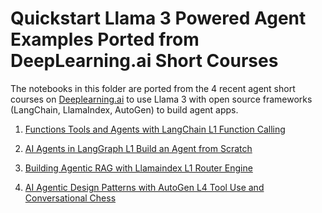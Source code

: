 # Quickstart Llama 3 Powered Agent Examples Ported from DeepLearning.ai Short Courses

The notebooks in this folder are ported from the 4 recent agent short courses on [Deeplearning.ai](https://www.deeplearning.ai) to use Llama 3 with open source frameworks (LangChain, LlamaIndex, AutoGen) to build agent apps.

1. [Functions Tools and Agents with LangChain L1 Function Calling](Functions_Tools_and_Agents_with_LangChain_L1_Function_Calling.ipynb)

2. [AI Agents in LangGraph L1 Build an Agent from Scratch](AI_Agents_in_LangGraph_L1_Build_an_Agent_from_Scratch.ipynb)

3. [Building Agentic RAG with Llamaindex L1 Router Engine](Building_Agentic_RAG_with_Llamaindex_L1_Router_Engine.ipynb)

4. [AI Agentic Design Patterns with AutoGen L4 Tool Use and Conversational Chess](AI_Agentic_Design_Patterns_with_AutoGen_L4_Tool_Use_and_Conversational_Chess.ipynb)

